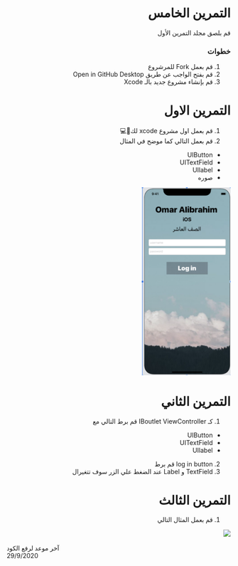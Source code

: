 <div dir="rtl">


#  التمرين الخامس
 
قم بلصق مجلد التمرين الأول 
 
### خطوات 

1. قم بعمل Fork للمرشروع
2. قم بفتح الواجب عن طريق Open in GitHub Desktop  
3.  قم بإنشاء مشروع جديد بالـ Xcode

# التمرين الاول 
1. قم بعمل اول مشروع  xcode لك🤩💻
2. قم بعمل التالي كما موضح في المثال
<ul>
<li> UIButton  </li>
 <li>  UITextField  </li>
 <li> UIlabel </li>
  <li> صوره </li>
</ul>
 
<img src="/cw5part1.png" width="200px">


# التمرين الثاني 
1.  كـ IBoutlet ViewController  قم برط  التالي  مع  
<ul>
<li> UIButton  </li>
 <li>  UITextField  </li>
 <li> UIlabel </li>
</ul>
 
2.  log in button قم برط 
3. TextField و Label عند الضغط علي الزر سوف تتغيرال 

# التمرين الثالث
1.  قم بعمل المثال التالي 
<img src="/cw5part3.gif" width="200px">

<div dir="ltr">


آخر موعد لرفع الكود\
29/9/2020


</div>
